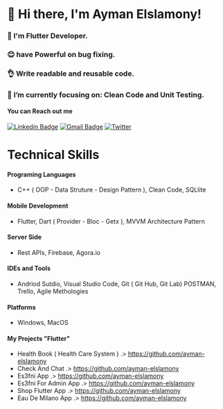 # 👋 Hi there, I'm Ayman Elslamony!

### 👀 I'm Flutter Developer.
### 😊 have Powerful on bug fixing.
### 👌 Write readable and reusable code.
### 🎯 **I’m currently focusing on**: Clean Code and Unit Testing.


 #### You can Reach out me
[![Linkedin Badge](https://img.shields.io/badge/-Ayman_Elslamony-blue?logo=Linkedin&logoColor=white&link=https://www.linkedin.com/in/ayman-elslamony/)]( https://www.linkedin.com/in/ayman-elslamony/) 
[![Gmail Badge](https://img.shields.io/badge/-aymanelslamony17@gmail.com-c14438?logo=Gmail&logoColor=white&link=mailto:aymanelslamony17@gmail.com)](mailto:aymanelslamony17@gmail.com)
[![Twitter](https://img.shields.io/twitter/url/https/twitter.com/cloudposse.svg?style=social&label=Follow%20%40Ayman_Elslamony)](https://twitter.com/Ayman_Elslamony)

# Technical Skills

#### Programing Languages
- C++ ( OOP - Data Struture - Design Pattern ), Clean Code, SQLlite 
#### Mobile Development
- Flutter, Dart ( Provider - Bloc - Getx ), MVVM Architecture Pattern
#### Server Side
- Rest APIs, Firebase, Agora.io  
#### IDEs and Tools
- Andriod Sutdio, Visual Studio Code, Git ( Git Hub, Git Lab) POSTMAN, Trello, Agile Methologies 
#### Platforms
- Windows, MacOS 




#### My Projects "Flutter"

- Health Book ( Health Care System ) .> https://github.com/ayman-elslamony
- Check And Chat .> https://github.com/ayman-elslamony
- Es3fni App .> https://github.com/ayman-elslamony
- Es3fni For Admin App .> https://github.com/ayman-elslamony
- Shop Flutter App .> https://github.com/ayman-elslamony
- Eau De Milano App .> https://github.com/ayman-elslamony

